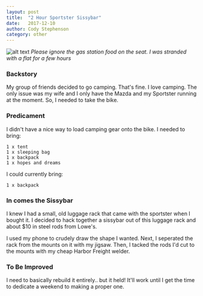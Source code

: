 ```yaml
---
layout: post
title:  "2 Hour Sportster Sissybar"
date:   2017-12-10
author: Cody Stephenson
category: other
---
```

![alt text]({{site.baseurl}}/img/blog_images/sissybar.png "worst sissybar ever")
*Please ignore the gas station food on the seat. I was stranded with a flat for a few hours*

### Backstory
My group of friends decided to go camping. That's fine. I love camping. The only issue was my wife and I only have the Mazda and my Sportster running at the moment. So, I needed to take the bike.

### Predicament
I didn't have a nice way to load camping gear onto the bike. I needed to bring:

```
1 x tent
1 x sleeping bag
1 x backpack
1 x hopes and dreams
```

I could currently bring:

```
1 x backpack
```

### In comes the Sissybar
I knew I had a small, old luggage rack that came with the sportster when I bought it. I decided to hack together a sissybar out of this luggage rack and about $10 in steel rods from Lowe's.

I used my phone to crudely draw the shape I wanted. Next, I seperated the rack from the mounts on it with my jigsaw. Then, I tacked the rods I'd cut to the mounts with my cheap Harbor Freight welder.

### To Be Improved
I need to basically rebuild it entirely.. but it held! It'll work until I get the time to dedicate a weekend to making a proper one.
